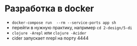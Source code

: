 # Разработка в docker

+ `docker-compose run  --rm --service-ports app sh`
+ перейти в нужную практику, например `cd 2-design/5-di`
+ `clojure -Arepl` или `clojure -Acider`
+ cider запускает nrepl на порту 4444
